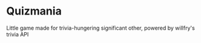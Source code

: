 # Quizmania
 Little game made for trivia-hungering significant other, powered by willfry's trivia API
